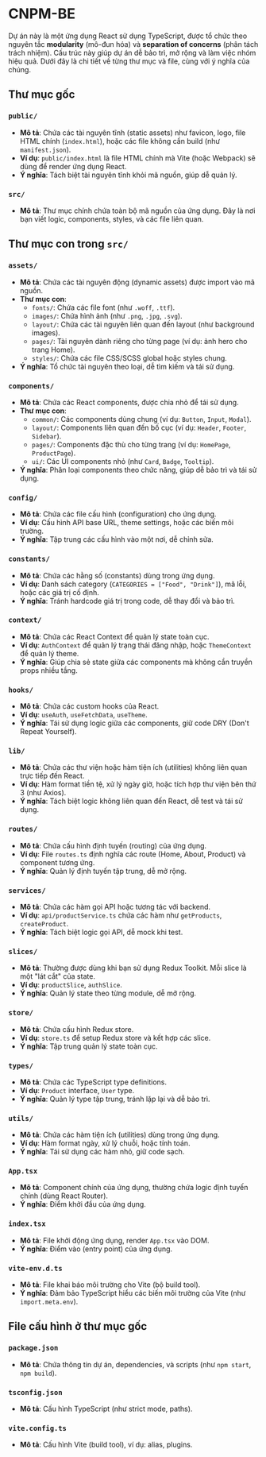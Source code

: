 # CNPM-BE

Dự án này là một ứng dụng React sử dụng TypeScript, được tổ chức theo nguyên tắc **modularity** (mô-đun hóa) và **separation of concerns** (phân tách trách nhiệm). Cấu trúc này giúp dự án dễ bảo trì, mở rộng và làm việc nhóm hiệu quả. Dưới đây là chi tiết về từng thư mục và file, cùng với ý nghĩa của chúng.

## Thư mục gốc

### `public/`
- **Mô tả**: Chứa các tài nguyên tĩnh (static assets) như favicon, logo, file HTML chính (`index.html`), hoặc các file không cần build (như `manifest.json`).
- **Ví dụ**: `public/index.html` là file HTML chính mà Vite (hoặc Webpack) sẽ dùng để render ứng dụng React.
- **Ý nghĩa**: Tách biệt tài nguyên tĩnh khỏi mã nguồn, giúp dễ quản lý.

### `src/`
- **Mô tả**: Thư mục chính chứa toàn bộ mã nguồn của ứng dụng. Đây là nơi bạn viết logic, components, styles, và các file liên quan.

## Thư mục con trong `src/`

### `assets/`
- **Mô tả**: Chứa các tài nguyên động (dynamic assets) được import vào mã nguồn.
- **Thư mục con**:
  - `fonts/`: Chứa các file font (như `.woff`, `.ttf`).
  - `images/`: Chứa hình ảnh (như `.png`, `.jpg`, `.svg`).
  - `layout/`: Chứa các tài nguyên liên quan đến layout (như background images).
  - `pages/`: Tài nguyên dành riêng cho từng page (ví dụ: ảnh hero cho trang Home).
  - `styles/`: Chứa các file CSS/SCSS global hoặc styles chung.
- **Ý nghĩa**: Tổ chức tài nguyên theo loại, dễ tìm kiếm và tái sử dụng.

### `components/`
- **Mô tả**: Chứa các React components, được chia nhỏ để tái sử dụng.
- **Thư mục con**:
  - `common/`: Các components dùng chung (ví dụ: `Button`, `Input`, `Modal`).
  - `layout/`: Components liên quan đến bố cục (ví dụ: `Header`, `Footer`, `Sidebar`).
  - `pages/`: Components đặc thù cho từng trang (ví dụ: `HomePage`, `ProductPage`).
  - `ui/`: Các UI components nhỏ (như `Card`, `Badge`, `Tooltip`).
- **Ý nghĩa**: Phân loại components theo chức năng, giúp dễ bảo trì và tái sử dụng.

### `config/`
- **Mô tả**: Chứa các file cấu hình (configuration) cho ứng dụng.
- **Ví dụ**: Cấu hình API base URL, theme settings, hoặc các biến môi trường.
- **Ý nghĩa**: Tập trung các cấu hình vào một nơi, dễ chỉnh sửa.

### `constants/`
- **Mô tả**: Chứa các hằng số (constants) dùng trong ứng dụng.
- **Ví dụ**: Danh sách category (`CATEGORIES = ["Food", "Drink"]`), mã lỗi, hoặc các giá trị cố định.
- **Ý nghĩa**: Tránh hardcode giá trị trong code, dễ thay đổi và bảo trì.

### `context/`
- **Mô tả**: Chứa các React Context để quản lý state toàn cục.
- **Ví dụ**: `AuthContext` để quản lý trạng thái đăng nhập, hoặc `ThemeContext` để quản lý theme.
- **Ý nghĩa**: Giúp chia sẻ state giữa các components mà không cần truyền props nhiều tầng.

### `hooks/`
- **Mô tả**: Chứa các custom hooks của React.
- **Ví dụ**: `useAuth`, `useFetchData`, `useTheme`.
- **Ý nghĩa**: Tái sử dụng logic giữa các components, giữ code DRY (Don't Repeat Yourself).

### `lib/`
- **Mô tả**: Chứa các thư viện hoặc hàm tiện ích (utilities) không liên quan trực tiếp đến React.
- **Ví dụ**: Hàm format tiền tệ, xử lý ngày giờ, hoặc tích hợp thư viện bên thứ 3 (như Axios).
- **Ý nghĩa**: Tách biệt logic không liên quan đến React, dễ test và tái sử dụng.

### `routes/`
- **Mô tả**: Chứa cấu hình định tuyến (routing) của ứng dụng.
- **Ví dụ**: File `routes.ts` định nghĩa các route (Home, About, Product) và component tương ứng.
- **Ý nghĩa**: Quản lý định tuyến tập trung, dễ mở rộng.

### `services/`
- **Mô tả**: Chứa các hàm gọi API hoặc tương tác với backend.
- **Ví dụ**: `api/productService.ts` chứa các hàm như `getProducts`, `createProduct`.
- **Ý nghĩa**: Tách biệt logic gọi API, dễ mock khi test.

### `slices/`
- **Mô tả**: Thường được dùng khi bạn sử dụng Redux Toolkit. Mỗi slice là một "lát cắt" của state.
- **Ví dụ**: `productSlice`, `authSlice`.
- **Ý nghĩa**: Quản lý state theo từng module, dễ mở rộng.

### `store/`
- **Mô tả**: Chứa cấu hình Redux store.
- **Ví dụ**: `store.ts` để setup Redux store và kết hợp các slice.
- **Ý nghĩa**: Tập trung quản lý state toàn cục.

### `types/`
- **Mô tả**: Chứa các TypeScript type definitions.
- **Ví dụ**: `Product` interface, `User` type.
- **Ý nghĩa**: Quản lý type tập trung, tránh lặp lại và dễ bảo trì.

### `utils/`
- **Mô tả**: Chứa các hàm tiện ích (utilities) dùng trong ứng dụng.
- **Ví dụ**: Hàm format ngày, xử lý chuỗi, hoặc tính toán.
- **Ý nghĩa**: Tái sử dụng các hàm nhỏ, giữ code sạch.

### `App.tsx`
- **Mô tả**: Component chính của ứng dụng, thường chứa logic định tuyến chính (dùng React Router).
- **Ý nghĩa**: Điểm khởi đầu của ứng dụng.

### `index.tsx`
- **Mô tả**: File khởi động ứng dụng, render `App.tsx` vào DOM.
- **Ý nghĩa**: Điểm vào (entry point) của ứng dụng.

### `vite-env.d.ts`
- **Mô tả**: File khai báo môi trường cho Vite (bộ build tool).
- **Ý nghĩa**: Đảm bảo TypeScript hiểu các biến môi trường của Vite (như `import.meta.env`).

## File cấu hình ở thư mục gốc

### `package.json`
- **Mô tả**: Chứa thông tin dự án, dependencies, và scripts (như `npm start`, `npm build`).

### `tsconfig.json`
- **Mô tả**: Cấu hình TypeScript (như strict mode, paths).

### `vite.config.ts`
- **Mô tả**: Cấu hình Vite (build tool), ví dụ: alias, plugins.
